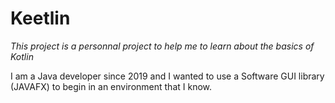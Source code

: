 # Keetlin
*This project is a personnal project to help me to learn about the basics of Kotlin*

I am a Java developer since 2019 and I wanted to use a Software GUI library (JAVAFX) to begin in an environment that I know.

